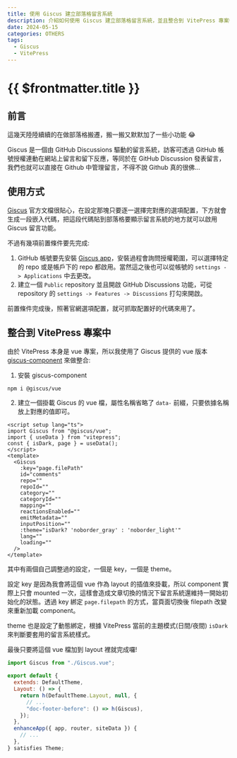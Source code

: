 ```yaml
---
title: 使用 Giscus 建立部落格留言系統
description: 介紹如何使用 Giscus 建立部落格留言系統，並且整合到 VitePress 專案中
date: 2024-05-15
categories: OTHERS
tags:
  - Giscus
  - VitePress
---
```


# {{ $frontmatter.title }}

## 前言
這幾天陸陸續續的在做部落格搬遷，搬一搬又默默加了一些小功能 😂

Giscus 是一個由 GitHub Discussions 驅動的留言系統，訪客可透過 GitHub 帳號授權連動在網站上留言和留下反應，等同於在 GitHub Discussion 發表留言，我們也就可以直接在 Github 中管理留言，不得不說 Github 真的很佛...

## 使用方式
[Giscus](https://giscus.app/zh-TW) 官方文檔很貼心，在設定那塊只要逐一選擇完對應的選項配置，下方就會生成一段嵌入代碼，把這段代碼貼到部落格要顯示留言系統的地方就可以啟用 Giscus 留言功能。

不過有幾項前置條件要先完成:
1. GitHub 帳號要先安裝 [Giscus app](https://github.com/apps/giscus)，安裝過程會詢問授權範圍，可以選擇特定的 repo 或是帳戶下的 repo 都啟用。當然這之後也可以從帳號的 `settings -> Applications` 中去更改。
2. 建立一個 `Public` repository 並且開啟 GitHub Discussions 功能，可從 repository 的 `settings -> Features -> Discussions` 打勾來開啟。

前置條件完成後，照著官網選項配置，就可抓取配置好的代碼來用了。

## 整合到 VitePress 專案中
由於 VitePress 本身是 vue 專案，所以我使用了 Giscus 提供的 vue 版本 [giscus-component](https://github.com/giscus/giscus-component) 來做整合:

1. 安裝 giscus-component
```bash
npm i @giscus/vue
```

2. 建立一個掛載 Giscus 的 vue 檔，屬性名稱省略了 `data-` 前綴，只要依據名稱放上對應的值即可。
```vue
<script setup lang="ts">
import Giscus from "@giscus/vue";
import { useData } from "vitepress";
const { isDark, page } = useData();
</script>
<template>
  <Giscus
    :key="page.filePath"
    id="comments"
    repo=""
    repoId=""
    category=""
    categoryId=""
    mapping=""
    reactionsEnabled=""
    emitMetadata=""
    inputPosition=""
    :theme="isDark? 'noborder_gray' : 'noborder_light'"
    lang=""
    loading=""
  />
</template>
```
其中有兩個自己調整過的設定，一個是 key，一個是 theme。

設定 key 是因為我會將這個 vue 作為 layout 的插值來掛載，所以 component 實際上只會 mounted 一次，這樣會造成文章切換的情況下留言系統還維持一開始初始化的狀態。透過 key 綁定 `page.filepath` 的方式，當頁面切換後 filepath 改變來重新加載 component。

theme 也是設定了動態綁定，根據 VitePress 當前的主題模式(日間/夜間) `isDark` 來判斷要套用的留言系統樣式。

最後只要將這個 vue 檔加到 layout 裡就完成囉!
```js {1,8}
import Giscus from "./Giscus.vue";

export default {
  extends: DefaultTheme,
  Layout: () => {
    return h(DefaultTheme.Layout, null, {
      // ...
      "doc-footer-before": () => h(Giscus),
    });
  },
  enhanceApp({ app, router, siteData }) {
    // ...
  },
} satisfies Theme;
```